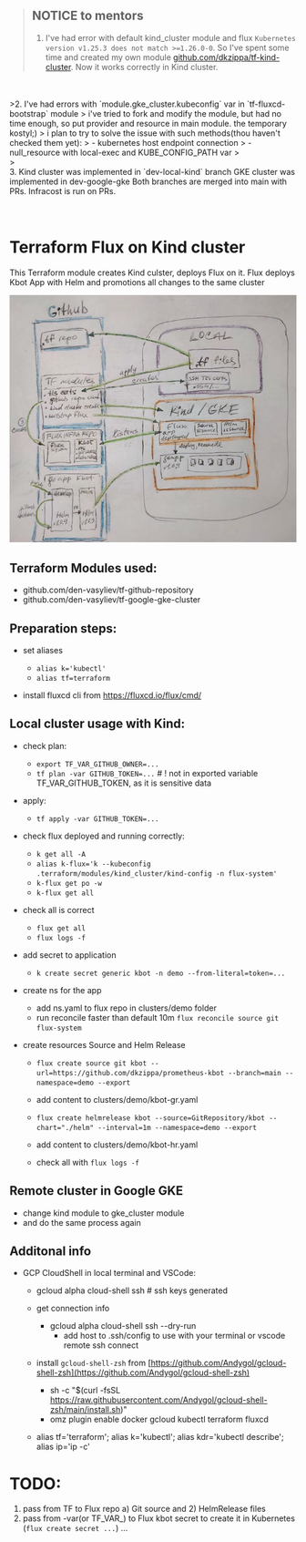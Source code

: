 > ## NOTICE to mentors
> 1. I've had error with default kind_cluster module and flux `Kubernetes version v1.25.3 does not match >=1.26.0-0`.
> So I've spent some time and created my own module
> [github.com/dkzippa/tf-kind-cluster](https://github.com/dkzippa/tf-kind-cluster). 
> Now it works correctly in Kind cluster.
<br/>
<br/>
>2. I've had errors with `module.gke_cluster.kubeconfig` var in `tf-fluxcd-bootstrap` module
> i've tried to fork and modify the module, but had no time enough, so put provider and resource in main module. the temporary kostyl;) 
> i plan to try to solve the issue with such methods(thou haven't checked them yet):
> - kubernetes host endpoint connection
> - null_resource with local-exec and KUBE_CONFIG_PATH var
><br/>
><br/> 
3. Kind cluster was implemented in `dev-local-kind` branch
GKE cluster was implemented in dev-google-gke
Both branches are merged into main with PRs. Infracost is run on PRs.

<br/>
<br/>
<br/>

# Terraform Flux on Kind cluster

This Terraform module creates Kind culster, deploys Flux on it. 
Flux deploys Kbot App with Helm and promotions all changes to the same cluster

![Image](assets/drawing_scheme.jpg)

## Terraform Modules used:
- github.com/den-vasyliev/tf-github-repository
- github.com/den-vasyliev/tf-google-gke-cluster



## Preparation steps:
- set aliases
    - `alias k='kubectl'`
    - `alias tf=terraform`

- install fluxcd cli from https://fluxcd.io/flux/cmd/


## Local cluster usage with Kind:

- check plan:
    - `export TF_VAR_GITHUB_OWNER=...`
    - `tf plan -var GITHUB_TOKEN=...` # ! not in exported variable TF_VAR_GITHUB_TOKEN, as it is sensitive data
- apply:
    - `tf apply -var GITHUB_TOKEN=...` 

- check flux deployed and running correctly:    
    - `k get all -A`
    - `alias k-flux='k --kubeconfig .terraform/modules/kind_cluster/kind-config -n flux-system'`
    - `k-flux get po -w`
    - `k-flux get all`

- check all is correct 
    - `flux get all`
    - `flux logs -f`

- add secret to application
    - `k create secret generic kbot -n demo --from-literal=token=...`

- create ns for the app
    - add ns.yaml to flux repo in clusters/demo folder
    - run reconcile faster than default 10m `flux reconcile source git flux-system`

- create resources Source and Helm Release
    - `flux create source git kbot --url=https://github.com/dkzippa/prometheus-kbot --branch=main --namespace=demo --export`
    - add content to clusters/demo/kbot-gr.yaml

    - `flux create helmrelease kbot --source=GitRepository/kbot --chart="./helm" --interval=1m --namespace=demo --export`
    - add content to clusters/demo/kbot-hr.yaml

    - check all with `flux logs -f`

## Remote cluster in Google GKE 
- change kind module to gke_cluster module
- and do the same process again


## Additonal info

- GCP CloudShell in local terminal and VSCode:

	- gcloud alpha cloud-shell ssh # ssh keys generated
		
	- get connection info
		- gcloud alpha cloud-shell ssh --dry-run 
			- add host to .ssh/config to use with your terminal or vscode remote ssh connect


	- install `gcloud-shell-zsh` from [https://github.com/Andygol/gcloud-shell-zsh](https://github.com/Andygol/gcloud-shell-zsh)
		- sh -c "$(curl -fsSL https://raw.githubusercontent.com/Andygol/gcloud-shell-zsh/main/install.sh)"
		- omz plugin enable docker gcloud kubectl terraform fluxcd

	- alias tf='terraform'; 
		alias k='kubectl';
		alias kdr='kubectl describe'; 
		alias ip='ip -c'
 


# TODO:
1) pass from TF to Flux repo a) Git source and 2) HelmRelease files
2) pass from -var(or TF_VAR_) to Flux kbot secret to create it in Kubernetes (`flux create secret ...`)
...
